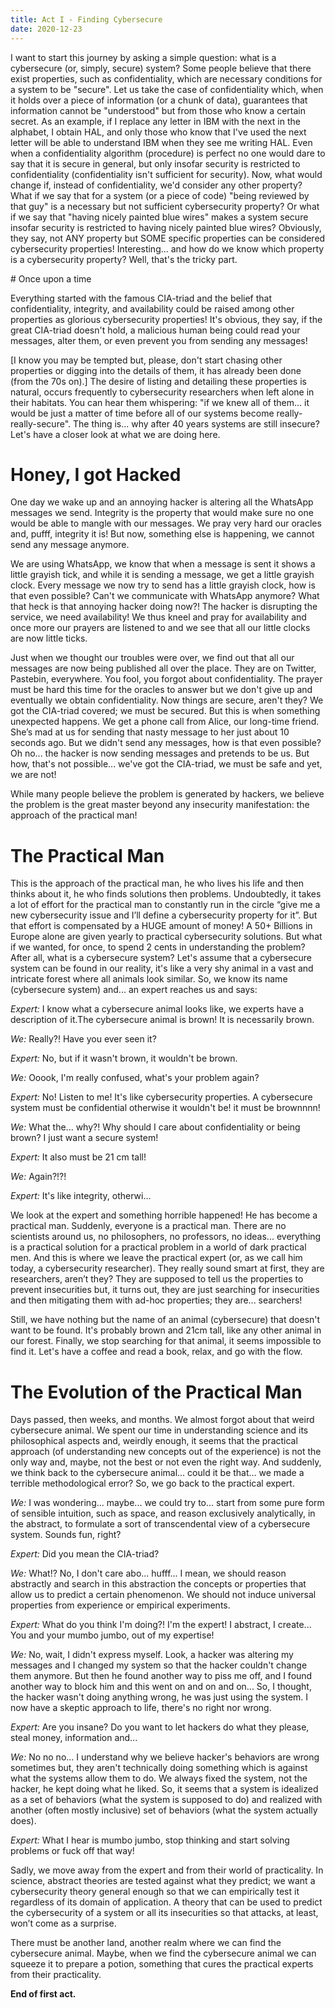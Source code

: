 ```yaml
---
title: Act I - Finding Cybersecure
date: 2020-12-23 
---
```

I want to start this journey by asking a simple question: what is a cybersecure (or, simply, secure) system? Some people believe that there exist properties, such as confidentiality, which are necessary conditions for a system to be "secure". Let us take the case of confidentiality which, when it holds over a piece of information (or a chunk of data), guarantees that information cannot be "understood" but from those who know a certain secret. As an example, if I replace any letter in IBM with the next in the alphabet, I obtain HAL, and only those who know that I've used the next letter will be able to understand IBM when they see me writing HAL. Even when a confidentiality algorithm (procedure) is perfect no one would dare to say that it is secure in general, but only insofar security is restricted to confidentiality (confidentiality isn't sufficient for security). Now, what would change if, instead of confidentiality, we'd consider any other property? What if we say that for a system (or a piece of code) "being reviewed by that guy" is a necessary but not sufficient cybersecurity property? Or what if we say that "having nicely painted blue wires" makes a system secure insofar security is restricted to having nicely painted blue wires? Obviously, they say, not ANY property but SOME specific properties can be considered cybersecurity properties! Interesting... and how do we know which property is a cybersecurity property? Well, that's the tricky part. 

# Once upon a time 

Everything started with the famous CIA-triad and the belief that confidentiality, integrity, and availability could be raised among other properties as glorious cybersecurity properties! It's obvious, they say, if the great CIA-triad doesn't hold, a malicious human being could read your messages, alter them, or even prevent you from sending any messages! 

[I know you may be tempted but, please, don't start chasing other properties or digging into the details of them, it has already been done (from the 70s on).] The desire of listing and detailing these properties is natural, occurs frequently to cybersecurity researchers when left alone in their habitats. You can hear them whispering: "if we knew all of them... it would be just a matter of time before all of our systems become really-really-secure". The thing is... why after 40 years systems are still insecure? Let's have a closer look at what we are doing here. 

# Honey, I got Hacked 

One day we wake up and an annoying hacker is altering all the WhatsApp messages we send. Integrity is the property that would make sure no one would be able to mangle with our messages. We pray very hard our oracles and, pufff, integrity it is! But now, something else is happening, we cannot send any message anymore.  

We are using WhatsApp, we know that when a message is sent it shows a little grayish tick, and while it is sending a message, we get a little grayish clock. Every message we now try to send has a little grayish clock, how is that even possible? Can't we communicate with WhatsApp anymore? What that heck is that annoying hacker doing now?! The hacker is disrupting the service, we need availability! We thus kneel and pray for availability and once more our prayers are listened to and we see that all our little clocks are now little ticks.  

Just when we thought our troubles were over, we find out that all our messages are now being published all over the place. They are on Twitter, Pastebin, everywhere. You fool, you forgot about confidentiality. The prayer must be hard this time for the oracles to answer but we don't give up and eventually we obtain confidentiality. Now things are secure, aren't they? We got the CIA-triad covered; we must be secured. But this is when something unexpected happens. We get a phone call from Alice, our long-time friend. She’s mad at us for sending that nasty message to her just about 10 seconds ago. But we didn't send any messages, how is that even possible? Oh no... the hacker is now sending messages and pretends to be us. But how, that's not possible... we've got the CIA-triad, we must be safe and yet, we are not! 

While many people believe the problem is generated by hackers, we believe the problem is the great master beyond any insecurity manifestation: the approach of the practical man! 

# The Practical Man 

This is the approach of the practical man, he who lives his life and then thinks about it, he who finds solutions then problems. Undoubtedly, it takes a lot of effort for the practical man to constantly run in the circle “give me a new cybersecurity issue and I’ll define a cybersecurity property for it”. But that effort is compensated by a HUGE amount of money! A 50+ Billions in Europe alone are given yearly to practical cybersecurity solutions. But what if we wanted, for once, to spend 2 cents in understanding the problem? After all, what is a cybersecure system? Let's assume that a cybersecure system can be found in our reality, it's like a very shy animal in a vast and intricate forest where all animals look similar. So, we know its name (cybersecure system) and... an expert reaches us and says: 

*Expert:* I know what a cybersecure animal looks like, we experts have a description of it.The cybersecure animal is brown! It is necessarily brown. 

*We:* Really?! Have you ever seen it?  

*Expert:* No, but if it wasn't brown, it wouldn't be brown. 

*We:* Ooook, I'm really confused, what's your problem again?  

*Expert:* No! Listen to me! It's like cybersecurity properties. A cybersecure system must be confidential otherwise it wouldn't be! it must be brownnnn! 

*We:* What the... why?! Why should I care about confidentiality or being brown? I just want a secure system!  

*Expert:* It also must be 21 cm tall!  

*We:* Again?!?!  

*Expert:* It's like integrity, otherwi... 

We look at the expert and something horrible happened! He has become a practical man. Suddenly, everyone is a practical man. There are no scientists around us, no philosophers, no professors, no ideas... everything is a practical solution for a practical problem in a world of dark practical men. And this is where we leave the practical expert (or, as we call him today, a cybersecurity researcher). They really sound smart at first, they are researchers, aren’t they? They are supposed to tell us the properties to prevent insecurities but, it turns out, they are just searching for insecurities and then mitigating them with ad-hoc properties; they are... searchers! 

Still, we have nothing but the name of an animal (cybersecure) that doesn't want to be found. It's probably brown and 21cm tall, like any other animal in our forest. Finally, we stop searching for that animal, it seems impossible to find it. Let's have a coffee and read a book, relax, and go with the flow. 

# The Evolution of the Practical Man 

Days passed, then weeks, and months. We almost forgot about that weird cybersecure animal. We spent our time in understanding science and its philosophical aspects and, weirdly enough, it seems that the practical approach (of understanding new concepts out of the experience) is not the only way and, maybe, not the best or not even the right way. And suddenly, we think back to the cybersecure animal... could it be that... we made a terrible methodological error? So, we go back to the practical expert. 

*We:* I was wondering... maybe... we could try to... start from some pure form of sensible intuition, such as space, and reason exclusively analytically, in the abstract, to formulate a sort of transcendental view of a cybersecure system. Sounds fun, right? 

*Expert:* Did you mean the CIA-triad? 

*We:* What!? No, I don't care abo... hufff... I mean, we should reason abstractly and search in this abstraction the concepts or properties that allow us to predict a certain phenomenon. We should not induce universal properties from experience or empirical experiments.  

*Expert:* What do you think I'm doing?! I'm the expert! I abstract, I create... You and your mumbo jumbo, out of my expertise!  

*We:* No, wait, I didn't express myself. Look, a hacker was altering my messages and I changed my system so that the hacker couldn't change them anymore. But then he found another way to piss me off, and I found another way to block him and this went on and on and on... So, I thought, the hacker wasn't doing anything wrong, he was just using the system. I now have a skeptic approach to life, there's no right nor wrong. 

*Expert:* Are you insane? Do you want to let hackers do what they please, steal money, information and... 

*We:* No no no... I understand why we believe hacker's behaviors are wrong sometimes but, they aren't technically doing something which is against what the systems allow them to do. We always fixed the system, not the hacker, he kept doing what he liked. So, it seems that a system is idealized as a set of behaviors (what the system is supposed to do) and realized with another (often mostly inclusive) set of behaviors (what the system actually does). 

*Expert:* What I hear is mumbo jumbo, stop thinking and start solving problems or fuck off that way! 

Sadly, we move away from the expert and from their world of practicality. In science, abstract theories are tested against what they predict; we want a cybersecurity theory general enough so that we can empirically test it regardless of its domain of application. A theory that can be used to predict the cybersecurity of a system or all its insecurities so that attacks, at least, won’t come as a surprise.  

There must be another land, another realm where we can find the cybersecure animal. Maybe, when we find the cybersecure animal we can squeeze it to prepare a potion, something that cures the practical experts from their practicality. 

**End of first act.**
